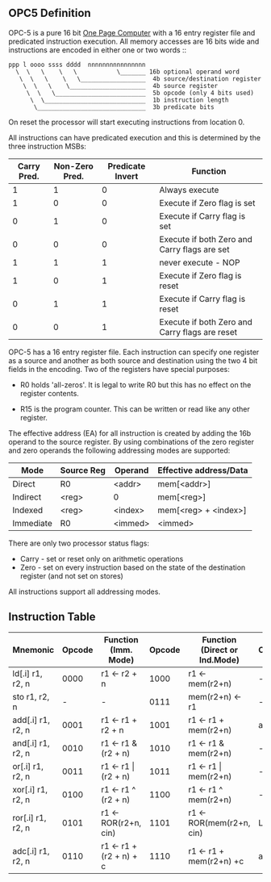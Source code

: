 OPC5 Definition
----------------

OPC-5 is a pure 16 bit [One Page Computer](.) with a 16 entry register file and predicated instruction
execution. All memory accesses are 16 bits wide and instructions are encoded in either one or two words ::

    ppp l oooo ssss dddd  nnnnnnnnnnnnnnnn
      \  \   \    \   \           \_______ 16b optional operand word
       \  \   \    \   \__________________  4b source/destination register
        \  \   \    \_____________________  4b source register
         \  \   \_________________________  5b opcode (only 4 bits used)
          \  \____________________________  1b instruction length
           \______________________________  3b predicate bits                         

On reset the processor will start executing instructions from location 0.

All instructions can have predicated execution and this is determined by the three instruction MSBs:

  |  Carry Pred.  | Non-Zero Pred. |  Predicate Invert  |   Function                       |
  |---------------|----------------|--------------------|----------------------------------|
  |      1        |        1       |        0           |   Always execute                 |
  |      1        |        0       |        0           |   Execute if Zero flag is set    |
  |      0        |        1       |        0           |   Execute if Carry flag is set   |
  |      0        |        0       |        0           |   Execute if both Zero and Carry flags are set  |
  |      1        |        1       |        1           |   never execute - NOP            |
  |      1        |        0       |        1           |   Execute if Zero flag is reset  |
  |      0        |        1       |        1           |   Execute if Carry flag is reset |
  |      0        |        0       |        1           |   Execute if both Zero and Carry flags are reset  |

OPC-5 has a 16 entry register file. Each instruction can specify one register as a source and another as both source
and destination using the two 4 bit fields in the encoding. Two of the registers have special purposes:

  * R0 holds 'all-zeros'. It is legal to write R0 but this has no effect on the register contents.

  * R15 is the program counter. This can be written or read like any other register.

The effective address (EA) for all instruction is created by adding the 16b operand to the source register. By using
combinations of the zero register and zero operands the following addressing modes are supported:

  |  Mode     | Source Reg | Operand  |  Effective address/Data   |
  |-----------|------------|----------|---------------------------|
  | Direct    | R0         | \<addr\>  | mem[\<addr\>]            |
  | Indirect  | \<reg\>    | 0         | mem[\<reg\>]             |
  | Indexed   | \<reg\>    | \<index\> | mem[\<reg\> + \<index\>] |
  | Immediate | R0         | \<immed\> | \<immed\>                |

There are only two processor status flags:

  * Carry - set or reset only on arithmetic operations
  * Zero  - set on every instruction based on the state of the destination register (and not set on stores)

All instructions support all addressing modes.

Instruction Table
-----------------

| Mnemonic           | Opcode | Function (Imm. Mode)     | Opcode | Function (Direct or Ind.Mode)| Carry |
|--------------------|--------|--------------------------|--------|------------------------------|-------|
| ld[.i] r1, r2, n   | 0000   | r1 <- r2 + n             | 1000   |  r1 <- mem(r2+n)             |   -   |
| sto r1, r2, n      | -      | -                        | 0111   |  mem(r2+n) <- r1             |   -   |
| add[.i] r1, r2, n  | 0001   | r1 <- r1 + r2 + n        | 1001   |  r1 <- r1 + mem(r2+n)        | arith |
| and[.i] r1, r2, n  | 0010   | r1 <- r1 & (r2 + n)      | 1010   |  r1 <- r1 & mem(r2+n)        |   -   |
| or[.i] r1, r2, n   | 0011   | r1 <- r1 \| (r2 + n)     | 1011   |  r1 <- r1 \| mem(r2+n)       |   -   |
| xor[.i] r1, r2, n  | 0100   | r1 <- r1 ^ (r2 + n)      | 1100   |  r1 <- r1 ^ mem(r2+n)        |   -   |
| ror[.i] r1, r2, n  | 0101   | r1 <- ROR(r2+n, cin)     | 1101   |  r1 <- ROR(mem(r2+n, cin)    |  LSB  |
| adc[.i] r1, r2, n  | 0110   | r1 <- r1 + (r2 + n) + c  | 1110   |  r1 <- r1 + mem(r2+n) +c     | arith |
